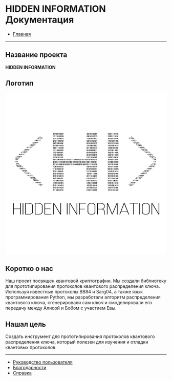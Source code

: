 # HIDDEN INFORMATION Документация

* [Главная](index-ru.md)
***

## Название проекта
**HIDDEN INFORMATION**

## Логотип
[](https://github.com/AnastasiaKhrabraya/HI/blob/master/docs/img/coding-hidden-inf.jpg "HI logo")
![](img/coding-hidden-inf.jpg)

## Коротко о нас
Наш проект посвящен квантовой криптографии. Мы создали библиотеку для прототипирования протоколов квантового распределения ключа. Используя известные протоколы BB84 и Sarg04, а также язык программирования Python, мы разработали алгоритм распределения квантового ключа, сгенерировали сам ключ и смоделировали его передачу между Алисой и Бобом с участием Евы.

## Нашал цель
Создать инструмент для прототипирования протоколов квантового распределения ключа, который полезен для изучения и отладки квантовых протоколов.

***

* [Руководство пользователя](guide-ru.md)
* [Благодарности](thanks-ru.md)
* [Справка](ref-ru.md)
